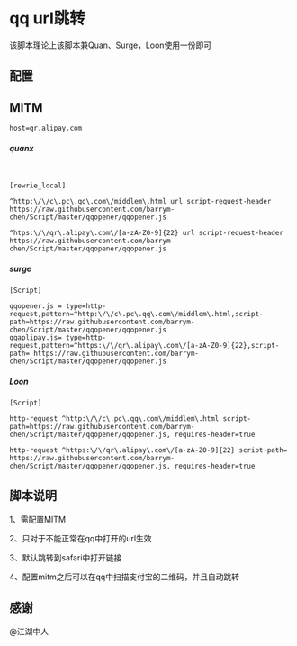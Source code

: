 # **qq url跳转**<br>



该脚本理论上该脚本兼Quan、Surge，Loon使用一份即可<br>



## 配置<br>

## MITM

```
host=qr.alipay.com

```

##### quanx

```


[rewrie_local]

^http:\/\/c\.pc\.qq\.com\/middlem\.html url script-request-header https://raw.githubusercontent.com/barrym-chen/Script/master/qqopener/qqopener.js

^htps:\/\/qr\.alipay\.com\/[a-zA-Z0-9]{22} url script-request-header https://raw.githubusercontent.com/barrym-chen/Script/master/qqopener/qqopener.js

```
##### surge
```
[Script]

qqopener.js = type=http-request,pattern=^http:\/\/c\.pc\.qq\.com\/middlem\.html,script-path=https://raw.githubusercontent.com/barrym-chen/Script/master/qqopener/qqopener.js
qqaplipay.js= type=http-request,pattern=^https:\/\/qr\.alipay\.com\/[a-zA-Z0-9]{22},script-path= https://raw.githubusercontent.com/barrym-chen/Script/master/qqopener/qqopener.js

```
##### Loon
```
[Script]

http-request ^http:\/\/c\.pc\.qq\.com\/middlem\.html script-path=https://raw.githubusercontent.com/barrym-chen/Script/master/qqopener/qqopener.js, requires-header=true

http-request ^https:\/\/qr\.alipay\.com\/[a-zA-Z0-9]{22} script-path= https://raw.githubusercontent.com/barrym-chen/Script/master/qqopener/qqopener.js, requires-header=true

```

## 脚本说明<br>

1、需配置MITM<br>

2、只对于不能正常在qq中打开的url生效<br>

3、默认跳转到safari中打开链接<br>

4、配置mitm之后可以在qq中扫描支付宝的二维码，并且自动跳转




## 感谢
@江湖中人

